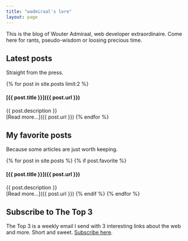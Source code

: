 ```yaml
---
title: "wadmiraal's lore"
layout: page
---
```


This is the blog of Wouter Admiraal, web developer extraordinaire. Come here for rants, pseudo-wisdom or loosing precious time.

## Latest posts

Straight from the press.

{% for post in site.posts limit:2 %}
#### [{{ post.title }}]({{ post.url }})

{{ post.description }}  
[Read more&hellip;]({{ post.url }})
{% endfor %}

## My favorite posts

Because some articles are just worth keeping.

{% for post in site.posts %}
  {% if post.favorite %}
#### [{{ post.title }}]({{ post.url }})

{{ post.description }}  
[Read more&hellip;]({{ post.url }})
  {% endif %}
{% endfor %}

## Subscribe to The Top 3

The Top 3 is a weekly email I send with 3 interesting links about the web and more. Short and sweet. [Subscribe here](http://www.getrevue.co/profile/wadmiraal).
